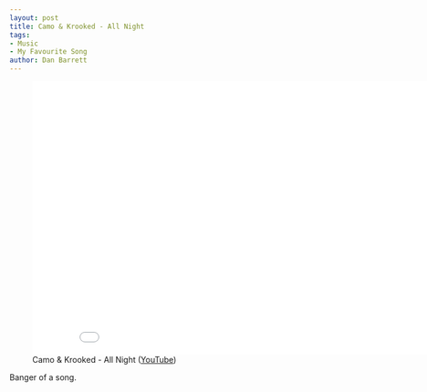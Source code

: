 ```yaml
---
layout: post
title: Camo & Krooked - All Night
tags:
- Music
- My Favourite Song
author: Dan Barrett
---
```


<figure class="text-align-center"><div class="video"><iframe width="853" height="480" src="//www.youtube.com/embed/iQfwIhnEe8s" frameborder="0" allowfullscreen></iframe></div><figcaption>Camo & Krooked - All Night (<a href="http://youtu.be/iQfwIhnEe8s">YouTube</a>)</figure>

Banger of a song.